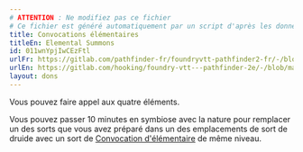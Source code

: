 ```yaml
---
# ATTENTION : Ne modifiez pas ce fichier
# Ce fichier est généré automatiquement par un script d'après les données du module Foundry VTT officiel et de sa traduction
title: Convocations élémentaires
titleEn: Elemental Summons
id: 011wnYpjIwCEzFtl
urlFr: https://gitlab.com/pathfinder-fr/foundryvtt-pathfinder2-fr/-/blob/master/data/feats/011wnYpjIwCEzFtl.htm
urlEn: https://gitlab.com/hooking/foundry-vtt---pathfinder-2e/-/blob/master/packs/data/feats.db/elemental-summons.json
layout: dons
---
```

Vous pouvez faire appel aux quatre éléments.

Vous pouvez passer 10 minutes en symbiose avec la nature pour remplacer un des sorts que vous avez préparé dans un des emplacements de sort de druide avec un sort de [Convocation d'élémentaire](../sorts/convocation-d-élémentaire.html) de même niveau.
